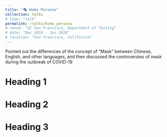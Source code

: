 ```yaml
---
title: "🎭 Homo Persona"
collection: talks
# type: "talk"
permalink: /talks/homo_persona
# venue: "UC San Francisco, Department of Testing"
# date: "Dec 2019 - Jun 2020"
# location: "San Francisco, California"
---
```


Pointed out the differences of the concept of “Mask” between Chinese, English, and other languages, and then discussed the controversies of mask during the outbreak of COVID-19

Heading 1
======

Heading 2
======

Heading 3
======